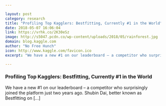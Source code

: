 ```yaml
---

layout: post
category: research
title: "Profiling Top Kagglers: Bestfitting, Currently #1 in the World"
date: 2018-05-07 16:06:04
link: https://vrhk.co/2K30eSz
image: http://s5047.pcdn.co/wp-content/uploads/2018/05/rainforest.jpg
domain: blog.kaggle.com
author: "No Free Hunch"
icon: http://www.kaggle.com/favicon.ico
excerpt: "We have a new #1 on our leaderboard – a competitor who surprisingly joined the platform just two years ago. Shubin Dai, better known as Bestfitting on [...]"

---
```


### Profiling Top Kagglers: Bestfitting, Currently #1 in the World

We have a new #1 on our leaderboard – a competitor who surprisingly joined the platform just two years ago. Shubin Dai, better known as Bestfitting on [...]